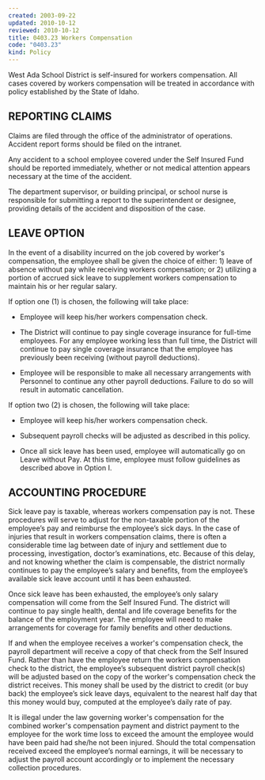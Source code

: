 ```yaml
---
created: 2003-09-22
updated: 2010-10-12
reviewed: 2010-10-12
title: 0403.23 Workers Compensation
code: "0403.23"
kind: Policy
---
```


West Ada School District is self-insured for workers compensation. All cases covered by workers compensation will be treated in accordance with policy established by the State of Idaho.

## REPORTING CLAIMS

Claims are filed through the office of the administrator of operations. Accident report forms should be filed on the intranet.

Any accident to a school employee covered under the Self Insured Fund should be reported immediately, whether or not medical attention appears necessary at the time of the accident.

The department supervisor, or building principal, or school nurse is responsible for submitting a report to the superintendent or designee, providing details of the accident and disposition of the case.

## LEAVE OPTION

In the event of a disability incurred on the job covered by worker's compensation, the employee shall be given the choice of either: 1) leave of absence without pay while receiving workers compensation; or 2) utilizing a portion of accrued sick leave to supplement workers compensation to maintain his or her regular salary.

If option one (1) is chosen, the following will take place:

- Employee will keep his/her workers compensation check.

- The District will continue to pay single coverage insurance for full-time employees. For any employee working less than full time, the District will continue to pay single coverage insurance that the employee has previously been receiving (without payroll deductions).

- Employee will be responsible to make all necessary arrangements with Personnel to continue any other payroll deductions. Failure to do so will result in automatic cancellation.

If option two (2) is chosen, the following will take place:

- Employee will keep his/her workers compensation check.

- Subsequent payroll checks will be adjusted as described in this policy.

- Once all sick leave has been used, employee will automatically go on Leave without Pay. At this time, employee must follow guidelines as described above in Option I.

## ACCOUNTING PROCEDURE

Sick leave pay is taxable, whereas workers compensation pay is not. These procedures will serve to adjust for the non-taxable portion of the employee’s pay and reimburse the employee’s sick days. In the case of injuries that result in workers compensation claims, there is often a considerable time lag between date of injury and settlement due to processing, investigation, doctor’s examinations, etc. Because of this delay, and not knowing whether the claim is compensable, the district normally continues to pay the employee’s salary and benefits, from the employee’s available sick leave account until it has been exhausted.

Once sick leave has been exhausted, the employee’s only salary compensation will come from the Self Insured Fund. The district will continue to pay single health, dental and life coverage benefits for the balance of the employment year. The employee will need to make arrangements for coverage for family benefits and other deductions.

If and when the employee receives a worker's compensation check, the payroll department will receive a copy of that check from the Self Insured Fund. Rather than have the employee return the workers compensation check to the district, the employee’s subsequent district payroll check(s) will be adjusted based on the copy of the worker's compensation check the district receives. This money shall be used by the district to credit (or buy back) the employee’s sick leave days, equivalent to the nearest half day that this money would buy, computed at the employee’s daily rate of pay.

It is illegal under the law governing worker's compensation for the combined worker's compensation payment and district payment to the employee for the work time loss to exceed the amount the employee would have been paid had she/he not been injured. Should the total compensation received exceed the employee’s normal earnings, it will be necessary to adjust the payroll account accordingly or to implement the necessary collection procedures.
